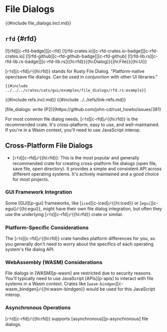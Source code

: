 # File Dialogs

{{#include file_dialogs.incl.md}}

## `rfd` {#rfd}

[![rfd][c-rfd-badge]][c-rfd] [![rfd-crates.io][c-rfd-crates.io-badge]][c-rfd-crates.io] [![rfd-github][c-rfd-github-badge]][c-rfd-github] [![rfd-lib.rs][c-rfd-lib.rs-badge]][c-rfd-lib.rs]{{hi:rfd}}{{hi:Dialog}}{{hi:File}}{{hi:Ui}}

[`rfd`][c-rfd]⮳{{hi:rfd}} stands for Rusty File Dialog. "Platform-native open/save file dialogs. Can be used in conjunction with other UI libraries."

```rust,editable
{{#include ../../../crates/cats/gui/examples/file_dialogs/rfd.rs:example}}
```

{{#include refs.incl.md}}
{{#include ../../refs/link-refs.md}}

<div class="hidden">
[file_dialogs: write (P2)](https://github.com/john-cd/rust_howto/issues/381)

For most common file dialog needs, [`rfd`][c-rfd]⮳{{hi:rfd}} is the recommended crate. It's cross-platform, easy to use, and well-maintained. If you're in a Wasm context, you'll need to use JavaScript interop.

## Cross-Platform File Dialogs

- [`rfd`][c-rfd]⮳{{hi:rfd}}: This is the most popular and generally recommended crate for creating cross-platform file dialogs (open file, save file, open directory). It provides a simple and consistent API across different operating systems. It's actively maintained and a good choice for most projects.

### GUI Framework Integration

Some [GUI][p-gui] frameworks, like [`iced`][c-iced]⮳{{hi:iced}} or [`egui`][c-egui]⮳{{hi:egui}}, might have their own file dialog integration, but often they use the underlying [`rfd`][c-rfd]⮳{{hi:rfd}} crate or similar.

### Platform-Specific Considerations

The [`rfd`][c-rfd]⮳{{hi:rfd}} crate handles platform differences for you, so you generally don't need to worry about the specifics of each operating system's file dialog API.

### WebAssembly (WASM) Considerations

File dialogs in [WASM][p-wasm] are restricted due to security reasons. You'll typically need to use JavaScript [APIs][p-apis] to interact with file systems in a Wasm context. Crates like [`wasm-bindgen`][c-wasm_bindgen]⮳{{hi:wasm-bindgen}} would be used for this JavaScript interop.

### Asynchronous Operations

[`rfd`][c-rfd]⮳{{hi:rfd}} supports [asynchronous][p-asynchronous] file dialogs.

</div>
